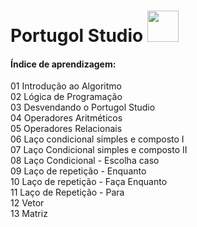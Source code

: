 # Portugol Studio <img src="https://lh3.googleusercontent.com/proxy/lIaw40Q-TuhBByCQfI-poGpz5MSr_5vLWiMa7XahxjGAcRwX8n-4-JiIhk3POH3IvSm3-vaBh87IfukabcMPUb-DZdYPc_lx7z3Eq2yfZY4" width="50" height="50">&nbsp;

#### Índice de aprendizagem:  
 01 Introdução ao Algoritmo  
 02 Lógica de Programação  
 03 Desvendando o Portugol Studio  
 04 Operadores Aritméticos  
 05 Operadores Relacionais  
 06 Laço condicional simples e composto I  
 07 Laço Condicional simples e composto II  
 08 Laço Condicional - Escolha caso  
 09 Laço de repetição - Enquanto  
 10 Laço de repetição - Faça Enquanto  
 11 Laço de Repetição - Para  
 12 Vetor  
 13 Matriz   
